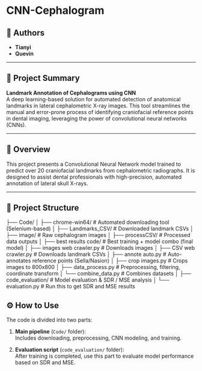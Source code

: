 # CNN-Cephalogram

## 👥 Authors

- **Tianyi** 
- **Quevin** 

---

## 📝 Project Summary

**Landmark Annotation of Cephalograms using CNN**  
A deep learning-based solution for automated detection of anatomical landmarks in lateral cephalometric X-ray images. This tool streamlines the manual and error-prone process of identifying craniofacial reference points in dental imaging, leveraging the power of convolutional neural networks (CNNs).

---

## 📌 Overview

This project presents a Convolutional Neural Network model trained to predict over 20 craniofacial landmarks from cephalometric radiographs. It is designed to assist dental professionals with high-precision, automated annotation of lateral skull X-rays.

---

## 📁 Project Structure

├── Code/
│   ├── chrome-win64/               # Automated downloading tool (Selenium-based)
│   ├── Landmarks_CSV/              # Downloaded landmark CSVs
│   ├── image/                      # Raw cephalogram images
│   ├── processCSV/                 # Processed data outputs
│   ├── best results code/         # Best training + model combo (final model)
│   ├── images web crawler.py      # Downloads images
│   ├── CSV web crawler.py         # Downloads landmark CSVs
│   ├── annote auto.py             # Auto-annotates reference points (Sella/Nasion)
│   ├── crop images.py             # Crops images to 800x800
│   ├── data_process.py            # Preprocessing, filtering, coordinate transform
│   └── combine_data.py            # Combines datasets
│
├── code_evaluation/               # Model evaluation & SDR / MSE analysis
│   └── evaluation.py              # Run this to get SDR and MSE results

## ⚙️ How to Use

The code is divided into two parts:

1. **Main pipeline** (`Code/` folder):  
   Includes downloading, preprocessing, CNN modeling, and training.

2. **Evaluation script** (`code_evaluation/` folder):  
   After training is completed, use this part to evaluate model performance based on SDR and MSE.
